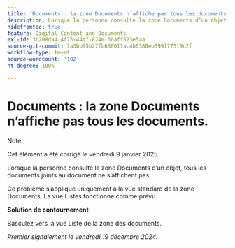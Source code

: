 ```yaml
---
title: 'Documents : la zone Documents n’affiche pas tous les documents.'
description: Lorsque la personne consulte la zone Documents d’un objet, tous les documents joints au document ne s’affichent pas. Une solution de contournement est disponible.
hidefromtoc: true
feature: Digital Content and Documents
exl-id: 3c208da4-4f75-44ef-824e-50aff523e5aa
source-git-commit: 1a3bb95b27fb660011ac4b0380eb599f77319c2f
workflow-type: tm+mt
source-wordcount: '102'
ht-degree: 100%

---
```


# Documents : la zone Documents n’affiche pas tous les documents.

>[!NOTE]
>
>Cet élément a été corrigé le vendredi 9 janvier 2025.

Lorsque la personne consulte la zone Documents d’un objet, tous les documents joints au document ne s’affichent pas.

Ce problème s’applique uniquement à la vue standard de la zone Documents. La vue Listes fonctionne comme prévu.

**Solution de contournement**

Basculez vers la vue Liste de la zone des documents.

_Premier signalement le vendredi 19 décembre 2024._
